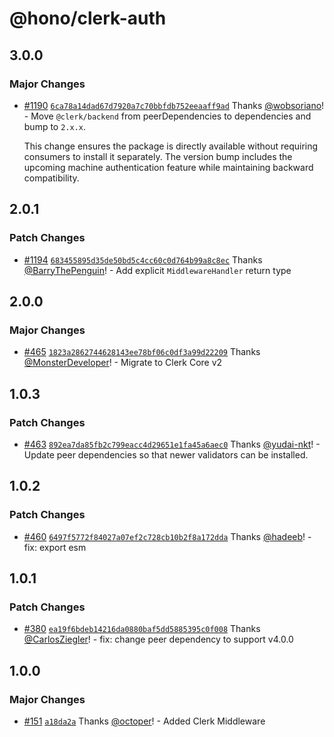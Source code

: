 # @hono/clerk-auth

## 3.0.0

### Major Changes

- [#1190](https://github.com/honojs/middleware/pull/1190) [`6ca78a14dad67d7920a7c70bbfdb752eeaaff9ad`](https://github.com/honojs/middleware/commit/6ca78a14dad67d7920a7c70bbfdb752eeaaff9ad) Thanks [@wobsoriano](https://github.com/wobsoriano)! - Move `@clerk/backend` from peerDependencies to dependencies and bump to `2.x.x`.

  This change ensures the package is directly available without requiring consumers to install it separately. The version bump includes the upcoming machine authentication feature while maintaining backward compatibility.

## 2.0.1

### Patch Changes

- [#1194](https://github.com/honojs/middleware/pull/1194) [`683455895d35de50bd5c4cc60c0d764b99a8c8ec`](https://github.com/honojs/middleware/commit/683455895d35de50bd5c4cc60c0d764b99a8c8ec) Thanks [@BarryThePenguin](https://github.com/BarryThePenguin)! - Add explicit `MiddlewareHandler` return type

## 2.0.0

### Major Changes

- [#465](https://github.com/honojs/middleware/pull/465) [`1823a2862744628143ee78bf06c0df3a99d22209`](https://github.com/honojs/middleware/commit/1823a2862744628143ee78bf06c0df3a99d22209) Thanks [@MonsterDeveloper](https://github.com/MonsterDeveloper)! - Migrate to Clerk Core v2

## 1.0.3

### Patch Changes

- [#463](https://github.com/honojs/middleware/pull/463) [`892ea7da85fb2c799eacc4d29651e1fa45a6aec0`](https://github.com/honojs/middleware/commit/892ea7da85fb2c799eacc4d29651e1fa45a6aec0) Thanks [@yudai-nkt](https://github.com/yudai-nkt)! - Update peer dependencies so that newer validators can be installed.

## 1.0.2

### Patch Changes

- [#460](https://github.com/honojs/middleware/pull/460) [`6497f5772f84027a07ef2c728cb10b2f8a172dda`](https://github.com/honojs/middleware/commit/6497f5772f84027a07ef2c728cb10b2f8a172dda) Thanks [@hadeeb](https://github.com/hadeeb)! - fix: export esm

## 1.0.1

### Patch Changes

- [#380](https://github.com/honojs/middleware/pull/380) [`ea19f6bdeb14216da0880baf5dd5885395c0f008`](https://github.com/honojs/middleware/commit/ea19f6bdeb14216da0880baf5dd5885395c0f008) Thanks [@CarlosZiegler](https://github.com/CarlosZiegler)! - fix: change peer dependency to support v4.0.0

## 1.0.0

### Major Changes

- [#151](https://github.com/honojs/middleware/pull/151) [`a18da2a`](https://github.com/honojs/middleware/commit/a18da2a5456e7d4ec407569d202a0754df3ae472) Thanks [@octoper](https://github.com/octoper)! - Added Clerk Middleware

